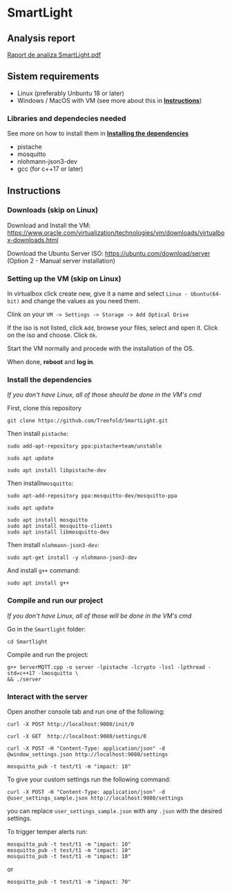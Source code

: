 # SmartLight

## Analysis report

[Raport de analiza SmartLight.pdf](https://github.com/Treefold/SmartLight/blob/aef9e5cbc2f3b164e6b45a3e0472d3f155057536/Raport%20de%20analiza%20SmartLight.pdf)

## Sistem requirements

- Linux (preferably Unbuntu 18 or later)
- Windows / MacOS with VM (see more about this in [**Instructions**](https://github.com/Treefold/SmartLight/blob/main/README.md#instructions))

### Libraries and dependecies needed

See more on how to install them in [**Installing the dependencies**](https://github.com/Treefold/SmartLight/blob/aef9e5cbc2f3b164e6b45a3e0472d3f155057536/README.md#installing-the-dependencies)

- pistache
- mosquitto
- nlohmann-json3-dev
- gcc (for c++17 or later)

## Instructions

### Downloads (skip on Linux)

Download and Install the VM: https://www.oracle.com/virtualization/technologies/vm/downloads/virtualbox-downloads.html

Download the Ubuntu Server ISO: https://ubuntu.com/download/server (Option 2 - Manual server installation)

### Setting up the VM (skip on Linux)

In virtualbox click create new, give it a name and select `Linux - Ubuntu(64-bit)` and change the values as you need them.

Clink on your `VM -> Settings -> Storage -> Add Optical Drive`

If the iso is not listed, click `Add`, browse your files, select and open it.
Click on the iso and choose.
Click `Ok`.

Start the VM normally and procede with the installation of the OS.

When done, **reboot** and **log in**.

### Install the dependencies

_If you don't have Linux, all of those should be done in the VM's cmd_

First, clone this repository
	
	git clone https://github.com/Treefold/SmartLight.git

Then install `pistache`:

	sudo add-apt-repository ppa:pistache+team/unstable
	
	sudo apt update
	
	sudo apt install libpistache-dev

Then installn`mosquitto`:

	sudo apt-add-repository ppa:mosquitto-dev/mosquitto-ppa
	
	sudo apt update
	
	sudo apt install mosquitto
	sudo apt install mosquitto-clients
	sudo apt install libmosquitto-dev

Then install `nlohmann-json3-dev`:

	sudo apt-get install -y nlohmann-json3-dev

And install `g++` command:

	sudo apt install g++

### Compile and run our project
_If you don't have Linux, all of those will be done in the VM's cmd_

Go in the `Smartlight` folder: 

	cd Smartlight
	
Compile and run the project:

	g++ ServerMQTT.cpp -o server -lpistache -lcrypto -lssl -lpthread -std=c++17 -lmosquitto \
	&& ./server
	
### Interact with the server

Open another console tab and run one of the following:
	
	curl -X POST http://localhost:9080/init/0
	
	curl -X GET  http://localhost:9080/settings/0
	
	curl -X POST -H "Content-Type: application/json" -d @window_settings.json http://localhost:9080/settings
	
	mosquitto_pub -t test/t1 -m "impact: 10"

To give your custom settings run the following command:
	
	curl -X POST -H "Content-Type: application/json" -d @user_settings_sample.json http://localhost:9080/settings
	
you can replace `user_settings_sample.json` with any `.json` with the desired settings. 

To trigger temper alerts run:
	
	mosquitto_pub -t test/t1 -m "impact: 10"
	mosquitto_pub -t test/t1 -m "impact: 10"
	mosquitto_pub -t test/t1 -m "impact: 10"

or

	mosquitto_pub -t test/t1 -m "impact: 70"

